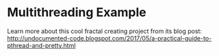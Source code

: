 # Multithreading Example

Learn more about this cool fractal creating project from its blog post: http://undocumented-code.blogspot.com/2017/05/a-practical-guide-to-pthread-and-pretty.html
